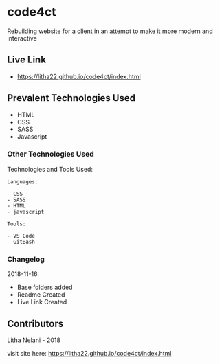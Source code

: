 # code4ct
Rebuilding website for a client in an attempt to make it more modern and interactive 

## Live Link
- https://litha22.github.io/code4ct/index.html

## Prevalent Technologies Used

 - HTML
 - CSS
 - SASS
 - Javascript

### Other Technologies Used

Technologies and Tools Used:

```
Languages:

- CSS
- SASS
- HTML
- javascript

```
```
Tools:

- VS Code
- GitBash

```

### Changelog

2018-11-16:
- Base folders added
- Readme Created
- Live Link Created

## Contributors

Litha Nelani - 2018


visit site here:  https://litha22.github.io/code4ct/index.html

